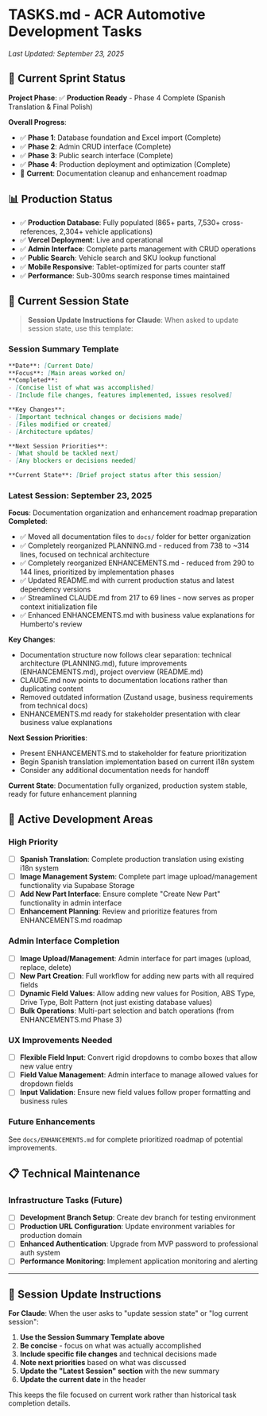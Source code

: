 # TASKS.md - ACR Automotive Development Tasks

_Last Updated: September 23, 2025_

## 🎯 Current Sprint Status

**Project Phase**: ✅ **Production Ready** - Phase 4 Complete (Spanish Translation & Final Polish)

**Overall Progress**:
- ✅ **Phase 1**: Database foundation and Excel import (Complete)
- ✅ **Phase 2**: Admin CRUD interface (Complete)
- ✅ **Phase 3**: Public search interface (Complete)
- ✅ **Phase 4**: Production deployment and optimization (Complete)
- 🎯 **Current**: Documentation cleanup and enhancement roadmap

## 📊 Production Status

- ✅ **Production Database**: Fully populated (865+ parts, 7,530+ cross-references, 2,304+ vehicle applications)
- ✅ **Vercel Deployment**: Live and operational
- ✅ **Admin Interface**: Complete parts management with CRUD operations
- ✅ **Public Search**: Vehicle search and SKU lookup functional
- ✅ **Mobile Responsive**: Tablet-optimized for parts counter staff
- ✅ **Performance**: Sub-300ms search response times maintained

## 🔄 Current Session State

> **Session Update Instructions for Claude**: When asked to update session state, use this template:

### Session Summary Template
```markdown
**Date**: [Current Date]
**Focus**: [Main areas worked on]
**Completed**:
- [Concise list of what was accomplished]
- [Include file changes, features implemented, issues resolved]

**Key Changes**:
- [Important technical changes or decisions made]
- [Files modified or created]
- [Architecture updates]

**Next Session Priorities**:
- [What should be tackled next]
- [Any blockers or decisions needed]

**Current State**: [Brief project status after this session]
```

### Latest Session: September 23, 2025
**Focus**: Documentation organization and enhancement roadmap preparation
**Completed**:
- ✅ Moved all documentation files to `docs/` folder for better organization
- ✅ Completely reorganized PLANNING.md - reduced from 738 to ~314 lines, focused on technical architecture
- ✅ Completely reorganized ENHANCEMENTS.md - reduced from 290 to 144 lines, prioritized by implementation phases
- ✅ Updated README.md with current production status and latest dependency versions
- ✅ Streamlined CLAUDE.md from 217 to 69 lines - now serves as proper context initialization file
- ✅ Enhanced ENHANCEMENTS.md with business value explanations for Humberto's review

**Key Changes**:
- Documentation structure now follows clear separation: technical architecture (PLANNING.md), future improvements (ENHANCEMENTS.md), project overview (README.md)
- CLAUDE.md now points to documentation locations rather than duplicating content
- Removed outdated information (Zustand usage, business requirements from technical docs)
- ENHANCEMENTS.md ready for stakeholder presentation with clear business value explanations

**Next Session Priorities**:
- Present ENHANCEMENTS.md to stakeholder for feature prioritization
- Begin Spanish translation implementation based on current i18n system
- Consider any additional documentation needs for handoff

**Current State**: Documentation fully organized, production system stable, ready for future enhancement planning

## 🚀 Active Development Areas

### High Priority
- [ ] **Spanish Translation**: Complete production translation using existing i18n system
- [ ] **Image Management System**: Complete part image upload/management functionality via Supabase Storage
- [ ] **Add New Part Interface**: Ensure complete "Create New Part" functionality in admin interface
- [ ] **Enhancement Planning**: Review and prioritize features from ENHANCEMENTS.md roadmap

### Admin Interface Completion
- [ ] **Image Upload/Management**: Admin interface for part images (upload, replace, delete)
- [ ] **New Part Creation**: Full workflow for adding new parts with all required fields
- [ ] **Dynamic Field Values**: Allow adding new values for Position, ABS Type, Drive Type, Bolt Pattern (not just existing database values)
- [ ] **Bulk Operations**: Multi-part selection and batch operations (from ENHANCEMENTS.md Phase 3)

### UX Improvements Needed
- [ ] **Flexible Field Input**: Convert rigid dropdowns to combo boxes that allow new value entry
- [ ] **Field Value Management**: Admin interface to manage allowed values for dropdown fields
- [ ] **Input Validation**: Ensure new field values follow proper formatting and business rules

### Future Enhancements
See `docs/ENHANCEMENTS.md` for complete prioritized roadmap of potential improvements.

## 📋 Technical Maintenance

### Infrastructure Tasks (Future)
- [ ] **Development Branch Setup**: Create dev branch for testing environment
- [ ] **Production URL Configuration**: Update environment variables for production domain
- [ ] **Enhanced Authentication**: Upgrade from MVP password to professional auth system
- [ ] **Performance Monitoring**: Implement application monitoring and alerting

---

## 📝 Session Update Instructions

**For Claude**: When the user asks to "update session state" or "log current session":

1. **Use the Session Summary Template above**
2. **Be concise** - focus on what was actually accomplished
3. **Include specific file changes** and technical decisions made
4. **Note next priorities** based on what was discussed
5. **Update the "Latest Session" section** with the new summary
6. **Update the current date** in the header

This keeps the file focused on current work rather than historical task completion details.